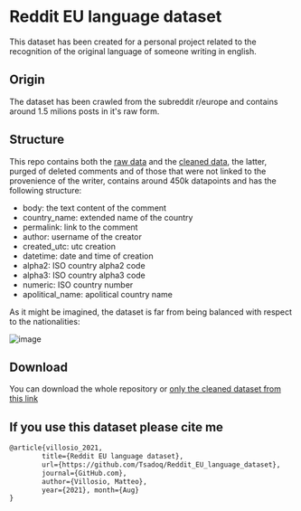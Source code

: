 # Reddit EU language dataset
This dataset has been created for a personal project related to the recognition of the original language of someone writing in english.

## Origin
The dataset has been crawled from the subreddit r/europe and contains around 1.5 milions posts in it's raw form.

## Structure

This repo contains both the [raw data](https://github.com/Tsadoq/Reddit_EU_language_dataset/tree/main/data) and the [cleaned data](https://github.com/Tsadoq/Reddit_EU_language_dataset/tree/main/cleaned_data), the latter, purged of deleted comments and of those that were not linked to the provenience of the writer, contains around 450k datapoints and has the following structure:

* body: the text content of the comment
* country_name: extended name of the country
* permalink: link to the comment
* author: username of the creator
* created_utc: utc creation 
* datetime: date and time of creation
* alpha2: ISO country alpha2 code
* alpha3: ISO country alpha3 code
* numeric: ISO country number
* apolitical_name: apolitical country name

As it might be imagined, the dataset is far from being balanced with respect to the nationalities:

![image](https://user-images.githubusercontent.com/28503469/131318115-0eafb47b-8898-4f36-b1d1-8216308668ea.png)

## Download
You can download the whole repository or [only the cleaned dataset from this link](https://downgit.github.io/#/home?url=https://github.com/Tsadoq/Reddit_EU_language_dataset/tree/main/cleaned_data)

## If you use this dataset please cite me
```latex
@article{villosio_2021, 
        title={Reddit EU language dataset},
        url={https://github.com/Tsadoq/Reddit_EU_language_dataset},
        journal={GitHub.com},
        author={Villosio, Matteo},
        year={2021}, month={Aug}
}
```

